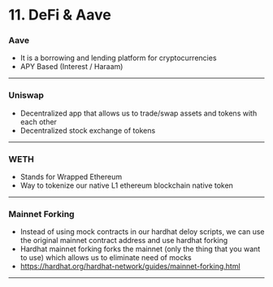 # 11. DeFi & Aave

### Aave

* It is a borrowing and lending platform for cryptocurrencies
* APY Based (Interest / Haraam)

***

### Uniswap

* Decentralized app that allows us to trade/swap assets and tokens with each other
* Decentralized stock exchange of tokens

***

### WETH

* Stands for Wrapped Ethereum
* Way to tokenize our native L1 ethereum blockchain native token

***

### Mainnet Forking

* Instead of using mock contracts in our hardhat deloy scripts, we can use the original mainnet contract address and use hardhat forking
* Hardhat mainnet forking forks the mainnet (only the thing that you want to use) which allows us to eliminate need of mocks
* https://hardhat.org/hardhat-network/guides/mainnet-forking.html

***
